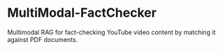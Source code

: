 # MultiModal-FactChecker
Multimodal RAG for fact-checking YouTube video content by matching it against PDF documents.
